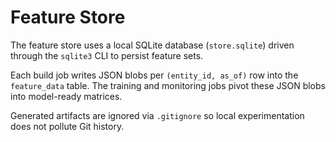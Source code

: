 # Feature Store

The feature store uses a local SQLite database (`store.sqlite`) driven through the `sqlite3` CLI to persist feature sets.

Each build job writes JSON blobs per `(entity_id, as_of)` row into the `feature_data` table.
The training and monitoring jobs pivot these JSON blobs into model-ready matrices.

Generated artifacts are ignored via `.gitignore` so local experimentation does not pollute Git history.
